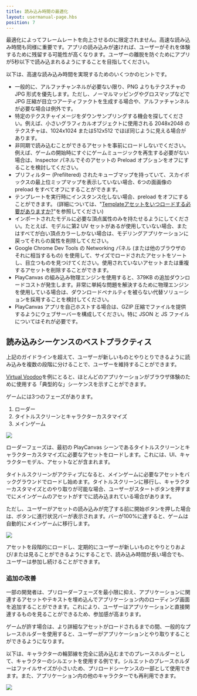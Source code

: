 ```yaml
---
title: 読み込み時間の最適化
layout: usermanual-page.hbs
position: 7
---
```


最適化によってフレームレートを向上させるのに限定されません。高速な読み込み時間も同様に重要です。アプリの読み込みが速ければ、ユーザーがそれを体験するために残留する可能性が高くなります。ユーザーの離脱を防ぐためにアプリが5秒以下で読み込まれるようにすることを目指してください。

以下は、高速な読み込み時間を実現するためのいくつかのヒントです。

* 一般的に、アルファチャンネルが必要ない限り、PNG よりもテクスチャの JPG 形式を優先します。ただし、ノーマルマッピングやグロスマップなどで JPG 圧縮が目立つアーティファクトを生成する場合や、アルファチャンネルが必要な場合は例外です。
* 特定のテクスチャイメージをダウンサンプリングする機会を探してください。例えば、小さいグラフィカルオブジェクトに使用される 2048x2048 のテクスチャは、1024x1024 または512x512 でほぼ同じように見える場合があります。
* 非同期で読み込むことができるアセットを事前にロードしないでください。例えば、ゲームの開始時にすぐにゲームミュージックを再生する必要がない場合は、Inspector パネルでそのアセットの Preload オプションをオフにすることを検討してください。
* プリフィルター (Prefiltered) されたキューブマップを持っていて、スカイボックスの最上位ミップマップを表示していない場合、6つの面画像の preload をすべてオフにすることができます。
* テンプレートを実行時にインスタンス化しない場合、preload をオフにすることができます。 (詳細については、"[Templateアセットをいつロードする必要がありますか?][2]"を参照してください)
* インポートされたモデルに必要な頂点属性のみを持たせるようにしてください。たとえば、モデルに第2 UV セットがあるが使用していない場合、またはすべてが白い頂点カラーしかない場合は、モデリングアプリケーションに戻ってそれらの属性を削除してください。
* Google Chrome Dev Tools の Networking パネル (または他のブラウザのそれに相当するもの) を使用して、サイズでロードされたアセットをソートし、目立つものを見つけてください。使用されていないアセットまたは重複するアセットを削除することができます。
* PlayCanvas の組み込み物理エンジンを使用すると、379KB の追加ダウンロードコストが発生します。非常に単純な問題を解決するために物理エンジンを使用している場合は、ダウンロードペナルティを被らない代替ソリューションを採用することを検討してください。
* PlayCanvas アプリを自己ホストする場合は、GZIP 圧縮でファイルを提供するようにウェブサーバーを構成してください。特に JSON と JS ファイルについてはそれが必要です。


## 読み込みシーケンスのベストプラクティス

上記のガイドラインを超えて、ユーザーが新しいものとやりとりできるように読み込みを複数の段階に分けることで、ユーザーを維持することができます。

[Virtual Voodoo][1]を例にとると、ほとんどのアプリケーションがブラウザ体験のために使用する「典型的な」シーケンスを示すことができます。

ゲームには3つのフェーズがあります。

1. ローダー
2. タイトルスクリーンとキャラクターカスタマイズ
3. メインゲーム

<img loading="lazy" src="/images/user-manual/optimization/loading/virtual-voodoo-phases.jpg" style="max-width: 100%;">

ローダーフェーズは、最初の PlayCanvas シーンであるタイトルスクリーンとキャラクターカスタマイズに必要なアセットをロードします。これには、UI、キャラクターモデル、アセットなどが含まれます。

タイトルスクリーンがアクティブになると、メインゲームに必要なアセットをバックグラウンドでロードし始めます。タイトルスクリーンに移行し、キャラクターカスタマイズとのやり取りが可能な場合、ユーザーがスタートボタンを押すまでにメインゲームのアセットがすでに読み込まれている場合があります。

ただし、ユーザーがアセットの読み込みが完了する前に開始ボタンを押した場合は、ボタンに進行状況バーが表示されます。バーが100%に達すると、ゲームは自動的にメインゲームに移行します。

<img loading="lazy" src="/images/user-manual/optimization/loading/virtual-voodoo-assets-not-ready.gif" style="max-width: 480px;">

アセットを段階的にロードし、定期的にユーザーが新しいものとやりとりおよび/または見ることができるようにすることで、読み込み時間が長い場合でも、ユーザーは参加し続けることができます。

### 追加の改善

一部の開発者は、プリローダーフェーズを最小限に抑え、アプリケーションに関連するアセットやテキストを埋め込んでアプリケーション内のローディング画面を追加することができます。これにより、ユーザーはアプリケーションと直接関連するものを見ることができるため、参加感が高まります。

ゲームが許す場合は、より詳細なアセットがロードされるまでの間、一般的なプレースホルダーを使用すると、ユーザーがアプリケーションとやり取りすることができるようになります。

以下は、キャラクターの輪郭線を完全に読み込むまでのプレースホルダーとして、キャラクターのシルエットを使用する例です。シルエットのプレースホルダーはファイルサイズが小さいため、プリロードシーケンスの一部として使用できます。また、アプリケーション内の他のキャラクターでも再利用できます。

<img loading="lazy" src="/images/user-manual/optimization/loading/character-load.gif" style="max-width: 360px;">

[1]: https://playcanv.as/p/tRUfwVg1/
[2]: /user-manual/templates/#when-do-i-need-to-load-template-assets?
